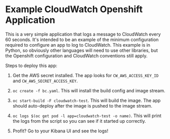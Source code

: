 # Example CloudWatch Openshift Application

This is a very simple application that logs a message to CloudWatch every 60
seconds. It's intended to be an example of the minimum configuration required
to configure an app to log to CloudWatch.  This example is in Python, so
obviously other languages will need to use other libraries, but the Openshift
configuration and CloudWatch conventions still apply.

Steps to deploy this app:

1. Get the AWS secret installed.  The app looks for `CW_AWS_ACCESS_KEY_ID` and
   `CW_AWS_SECRET_ACCESS_KEY`.

2. `oc create -f bc.yaml`.  This will install the build config and image
   stream.

3. `oc start-build -F cloudwatch-test`.  This will build the image.  The app
   should auto-deploy after the image is pushed to the image stream.

4. `oc logs $(oc get pod -l app=cloudwatch-test -o name)`.  This will print the
   logs from the script so you can see if it started up correctly.

5. Profit?  Go to your Kibana UI and see the logs!
